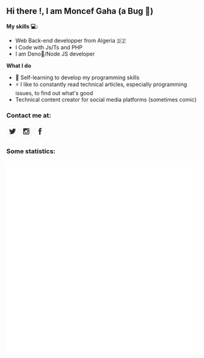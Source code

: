 ## Hi there !, I am Moncef Gaha (a Bug 🐞)

**My skills 💻:**
- Web Back-end developper from Algeria 	:algeria: 
- I Code with Js/Ts and PHP
- I am Deno🦕/Node JS developer

**What I do**
- 📰  Self-learning to develop my programming skills
- ⚡ I like to constantly read technical articles, especially programming issues, to find out what's good
- Technical content creator for social media platforms (sometimes comic)

### Contact me at:

[![twitter](https://github.com/moncefplastin07/moncefplastin07/blob/master/icons/twitter.png)](https://twitter.com/moncefplastin07) 
[![instagram](https://github.com/moncefplastin07/moncefplastin07/blob/master/icons/instagram.png)](https://instagram.com/moncefplastin07) 
[![facebook](https://github.com/moncefplastin07/moncefplastin07/blob/master/icons/facebook.png)](https://facebook.com/moncefplastin07)

### Some statistics:

![GitHub metrics](https://raw.githubusercontent.com/moncefplastin07/moncefplastin07/master/github-metrics.svg)
